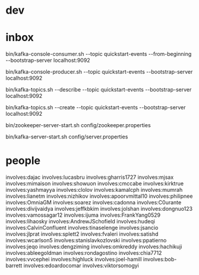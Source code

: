 

# dev



# inbox


bin/kafka-console-consumer.sh --topic quickstart-events --from-beginning --bootstrap-server localhost:9092

bin/kafka-console-producer.sh --topic quickstart-events --bootstrap-server localhost:9092

bin/kafka-topics.sh --describe --topic quickstart-events --bootstrap-server localhost:9092

bin/kafka-topics.sh --create --topic quickstart-events --bootstrap-server localhost:9092

bin/zookeeper-server-start.sh config/zookeeper.properties

bin/kafka-server-start.sh config/server.properties



# people

involves:dajac
involves:lucasbru
involves:gharris1727
involves:mjsax
involves:mimaison
involves:showuon
involves:cmccabe
involves:kirktrue
involves:yashmayya
involves:clolov
involves:kamalcph
involves:mumrah
involves:lianetm
involves:nizhikov
involves:apoorvmittal10
involves:philipnee
involves:OmniaGM
involves:soarez
involves:cadonna
involves:C0urante
involves:divijvaidya
involves:jeffkbkim
involves:jolshan
involves:dongnuo123
involves:vamossagar12
involves:ijuma
involves:FrankYang0529
involves:lihaosky
involves:AndrewJSchofield
involves:hudeqi
involves:CalvinConfluent
involves:tinaselenge
involves:jsancio
involves:jlprat
involves:splett2
involves:fvaleri
involves:satishd
involves:wcarlson5
involves:stanislavkozlovski
involves:ppatierno
involves:jeqo
involves:dengziming
involves:omkreddy
involves:hachikuji
involves:ableegoldman
involves:rondagostino
involves:chia7712
involves:vvcephei
involves:highluck
involves:joel-hamill
involves:bob-barrett
involves:edoardocomar
involves:viktorsomogyi

